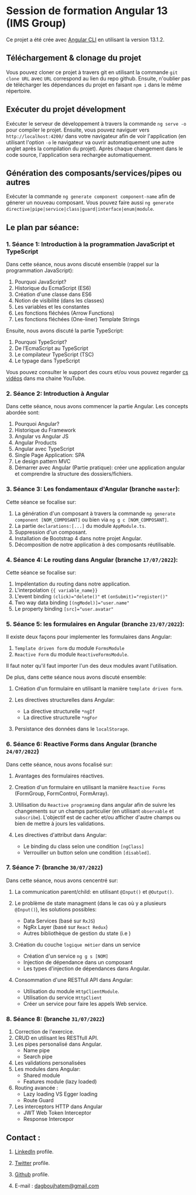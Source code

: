 # Session de formation Angular 13 (IMS Group)

Ce projet a été crée avec [Angular CLI](https://github.com/angular/angular-cli) en utilisant la version 13.1.2.

## Téléchargement & clonage du projet 

Vous pouvez cloner ce projet à travers git en utilisant la commande `git clone URL` avec `URL` correspond au lien du repo github. Ensuite, n'oublier pas de télécharger les dépendances du projet en faisant `npm i` dans le même répertoire.

## Exécuter du projet dévelopment

Exécuter le serveur de développement à travers la commande `ng serve -o` pour compiler le projet. Ensuite, vous pouvez naviguer vers `http://localhost:4200/` dans votre navigateur afin de voir l'application (en utilisant l'option `-o` le navigateur va ouvrir automatiquement une autre anglet après la compilation du projet). Après chaque changement dans le code source, l'application sera rechargée automatiquement.

## Génération des composants/services/pipes ou autres

Exécuter la commande `ng generate component component-name` afin de génerer un nouveau composant. Vous pouvez faire aussi `ng generate directive|pipe|service|class|guard|interface|enum|module`.


## Le plan par séance: 

### 1. Séance 1: Introduction à la programmation JavaScript et TypeScript

Dans cette séance, nous avons discuté ensemble (rappel sur la programmation JavaScript):

1. Pourquoi JavaScript?
2. Historique du EcmaScript (ES6)
3. Création d'une classe dans ES6
4. Notion de visibilité (dans les classes)
5. Les variables et les constantes 
6. Les fonctions fléchées (Arrow Functions)
7. Les fonctions fléchées (One-liner)
Template Strings

Ensuite, nous avons discuté la partie TypeScript: 

1. Pourquoi TypeScript? 
2. De l’EcmaScript au TypeScript
3. Le compilateur TypeScript (TSC)
3. Le typage dans TypeScript

Vous pouvez consulter le support des cours et/ou vous pouvez regarder [cs vidéos](https://www.youtube.com/hatemdagbouj) dans ma chaine YouTube.
### 2. Séance 2: Introduction à Angular

Dans cette séance, nous avons commencer la partie Angular. Les concepts abordée sont:

1. Pourquoi Angular? 
2. Historique du Framework
3. Angular vs Angular JS
4. Angular Products
5. Angular avec TypeScript
6. Single Page Application: SPA
7. Le design pattern MVC 
8. Démarrer avec Angular (Partie pratique): créer une application angular et comprendre la structure des dossiers/fichiers.

### 3. Séance 3: Les fondamentaux d'Angular (branche `master`):

Cette séance se focalise sur: 

1. La génération d'un composant à travers la commande `ng generate component [NOM_COMPOSANT]` ou bien via `ng g c [NOM_COMPOSANT]`.
2. La partie `declarations:[...]` du module `AppModule.ts`.
3. Suppression d'un composant.
4. Installation de Bootstrap 4 dans notre projet Angular.
5. Décomposition de notre application à des composants réutilisable.

### 4. Séance 4: Le routing dans Angular (branche `17/07/2022`):

Cette séance se focalise sur: 

1. Impélentation du routing dans notre application.
2. L'interpolation `{{ variable_name}}` 
3. L'event binding `(click)="delete()"` et `(onSubmit)="register()"`
4. Two way data binding  `[(ngModel)]="user.name"`
5. Le property binding `[src]="user.avatar"`

### 5. Séance 5: les formulaires en Angular (branche `23/07/2022`): 

Il existe deux façons pour implementer les formulaires dans Angular: 

1. `Template driven form` du module `FormsModule` 
2. `Reactive Form` du module `ReactiveFormsModule`.

Il faut noter qu'il faut importer l'un des deux modules avant l'utilisation. 

De plus, dans cette séance nous avons discuté ensemble: 

1. Création d'un formulaire en utilisant la manière `template driven form`.

2. Les directives structurelles dans Angular: 
    * La directive structurelle `*ngIf`
    * La directive structurelle `*ngFor`

3. Persistance des données dans le `localStorage`.


### 6. Séance 6: Reactive Forms dans Angular (branche `24/07/2022`)

Dans cette séance, nous avons focalisé sur:

1. Avantages des formulaires réactives.
2. Creation d'un formulaire en utilisant la manière `Reactive Forms` (FormGroup, FormControl, FormArray).
3. Utilisation du `Reactive programming` dans angular afin de suivre les changements sur un champs particulier (en utilisant `observable` et `subscribe`). L'objectif est de cacher et/ou afficher d'autre champs ou bien de mettre à jours les validations.

5. Les directives d'attribut dans Angular: 
    
    * Le binding du class selon une condition `[ngClass]`
    * Verrouiller un button selon une condition `[disabled]`.

### 7. Séance 7: (branche `30/07/2022`)

Dans cette séance, nous avons cencentré sur: 
1. La communication parent/child: en utilisant `@Input()` et `@Output()`.
2. Le problème de state managment (dans le cas où y a plusieurs `@Input()`), les solutions possibles: 
    * Data Services (basé sur `RxJS`)
    * NgRx Layer (basé sur `React Redux`)
    * Autres bibliothèque de gestion du state (i.e ) 
3. Création du couche `logique métier` dans un service
    * Création d'un service `ng g s [NOM]`
    * Injection de dépendance dans un composant
    * Les types d'injection de dépendances dans Angular.
4. Consommation d'une RESTfull API dans Angular: 
    
    * Utilisation du module `HttpClientModule`.
    * Utilisation du service `HttpClient`
    * Créer un service pour faire les appels Web service.  
### 8. Séance 8: (branche `31/07/2022`)

1. Correction de l'exercice.
2. CRUD en utilisant les RESTfull API.
3. Les pipes personalisé dans Angular.
    * Name pipe
    * Search pipe
4. Les validations personalisées
6. Les modules dans Angular: 
    * Shared module
    * Features module (lazy loaded) 
5. Routing avancée : 
    * Lazy loading VS Egger loading 
    * Route Guard
7. Les interceptors HTTP dans Angular
    * JWT Web Token Interceptor
    * Response Intercepor
## Contact : 

1. [LinkedIn](https://www.linkedin.com/in/dagbouj-hatem/) profile.

2. [Twitter](https://twitter.com/dagbhatem) profile.

3. [Github](https://github.com/dagboujhatem) profile.

4. E-mail : dagboujhatem@gmail.com